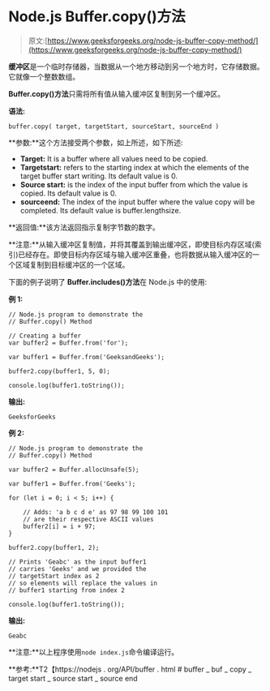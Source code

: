 # Node.js Buffer.copy()方法

> 原文:[https://www.geeksforgeeks.org/node-js-buffer-copy-method/](https://www.geeksforgeeks.org/node-js-buffer-copy-method/)

**缓冲区**是一个临时存储器，当数据从一个地方移动到另一个地方时，它存储数据。它就像一个整数数组。

**Buffer.copy()方法**只需将所有值从输入缓冲区复制到另一个缓冲区。

**语法:**

```
buffer.copy( target, targetStart, sourceStart, sourceEnd )
```

**参数:**这个方法接受两个参数，如上所述，如下所述:

*   **Target:** It is a buffer where all values need to be copied.
*   **Targetstart:** refers to the starting index at which the elements of the target buffer start writing. Its default value is 0.
*   **Source start:** is the index of the input buffer from which the value is copied. Its default value is 0.
*   **sourceend:** The index of the input buffer where the value copy will be completed. Its default value is buffer.lengthsize.

**返回值:**该方法返回指示复制字节数的数字。

**注意:**从输入缓冲区复制值，并将其覆盖到输出缓冲区，即使目标内存区域(索引)已经存在。即使目标内存区域与输入缓冲区重叠，也将数据从输入缓冲区的一个区域复制到目标缓冲区的一个区域。

下面的例子说明了 **Buffer.includes()方法**在 Node.js 中的使用:

**例 1:**

```
// Node.js program to demonstrate the  
// Buffer.copy() Method 

// Creating a buffer
var buffer2 = Buffer.from('for');

var buffer1 = Buffer.from('GeeksandGeeks');

buffer2.copy(buffer1, 5, 0);

console.log(buffer1.toString());
```

**输出:**

```
GeeksforGeeks
```

**例 2:**

```
// Node.js program to demonstrate the  
// Buffer.copy() Method

var buffer2 = Buffer.allocUnsafe(5);

var buffer1 = Buffer.from('Geeks');

for (let i = 0; i < 5; i++) {

    // Adds: 'a b c d e' as 97 98 99 100 101
    // are their respective ASCII values
    buffer2[i] = i + 97;
}

buffer2.copy(buffer1, 2);

// Prints 'Geabc' as the input buffer1
// carries 'Geeks' and we provided the
// targetStart index as 2
// so elements will replace the values in
// buffer1 starting from index 2

console.log(buffer1.toString());
```

**输出:**

```
Geabc
```

**注意:**以上程序使用`node index.js`命令编译运行。

**参考:**T2【https://nodejs . org/API/buffer . html # buffer _ buf _ copy _ target start _ source start _ source end
